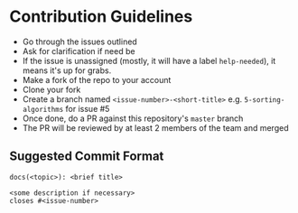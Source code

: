 # Contribution Guidelines

- Go through the issues outlined
- Ask for clarification if need be
- If the issue is unassigned (mostly, it will have a label `help-needed`), it means it's up for grabs.
- Make a fork of the repo to your account
- Clone your fork
- Create a branch named `<issue-number>-<short-title>` e.g. `5-sorting-algorithms` for issue #5
- Once done, do a PR against this repository's `master` branch
- The PR will be reviewed by at least 2 members of the team and merged

## Suggested Commit Format

```
docs(<topic>): <brief title>

<some description if necessary>
closes #<issue-number>
```